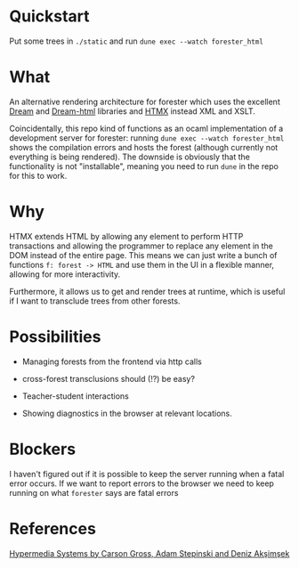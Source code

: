 # Quickstart

Put some trees in `./static` and run `dune exec --watch forester_html`

# What

An alternative rendering architecture for forester which uses the excellent
[Dream]() and [Dream-html]() libraries and [HTMX]() instead XML and XSLT.

Coincidentally, this repo kind of functions as an ocaml implementation
of a development server for forester:
running `dune exec --watch forester_html` shows the compilation errors and
hosts the forest (although currently not everything is being rendered).
The downside is obviously that the functionality is not "installable",
meaning you need to run `dune` in the repo for this to work.

# Why

HTMX extends HTML by allowing any element to perform HTTP transactions and
allowing the programmer to replace any element in the DOM instead of the entire
page. This means we can just write a bunch of functions `f: forest -> HTML` and
use them in the UI in a flexible manner, allowing for more interactivity. 

Furthermore, it allows us to get and render trees at runtime, which is useful
if I want to transclude trees from other forests.

# Possibilities

- Managing forests from the frontend via http calls
 
- cross-forest transclusions should (!?) be easy?

- Teacher-student interactions

- Showing diagnostics in the browser at relevant locations.

# Blockers

I haven't figured out if it is possible to keep the server running
when a fatal error occurs. If we want to report errors to the browser
we need to keep running on what `forester` says are fatal errors


# References
[Hypermedia Systems by Carson Gross, Adam Stepinski and Deniz Akşimşek](https://hypermedia.systems/)
